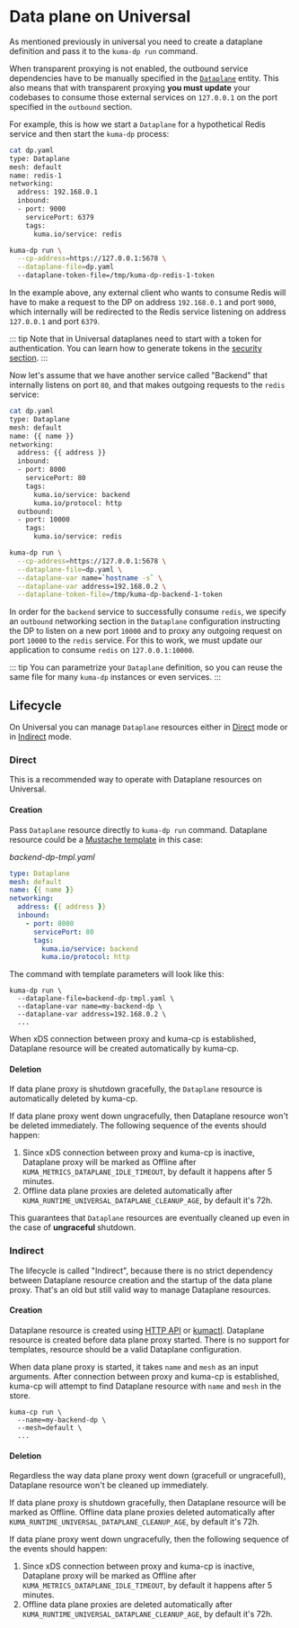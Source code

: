 # Data plane on Universal

As mentioned previously in universal you need to create a dataplane definition and pass it to the `kuma-dp run` command.

When transparent proxying is not enabled, the outbound service dependencies have to be manually specified in the [`Dataplane`](#dataplane-entity) entity.
This also means that with transparent proxying **you must update** your codebases to consume those external services on `127.0.0.1` on the port specified in the `outbound` section.

For example, this is how we start a `Dataplane` for a hypothetical Redis service and then start the `kuma-dp` process:

```sh
cat dp.yaml
type: Dataplane
mesh: default
name: redis-1
networking:
  address: 192.168.0.1
  inbound:
  - port: 9000
    servicePort: 6379
    tags:
      kuma.io/service: redis

kuma-dp run \
  --cp-address=https://127.0.0.1:5678 \
  --dataplane-file=dp.yaml
  --dataplane-token-file=/tmp/kuma-dp-redis-1-token
```

In the example above, any external client who wants to consume Redis will have to make a request to the DP on address `192.168.0.1` and port `9000`, which internally will be redirected to the Redis service listening on address `127.0.0.1` and port `6379`.

::: tip
Note that in Universal dataplanes need to start with a token for authentication. You can learn how to generate tokens in the [security section](../security/dp-auth.md#data-plane-proxy-token).
:::

Now let's assume that we have another service called "Backend" that internally listens on port `80`, and that makes outgoing requests to the `redis` service:

```sh
cat dp.yaml
type: Dataplane
mesh: default
name: {{ name }}
networking:
  address: {{ address }}
  inbound:
  - port: 8000
    servicePort: 80
    tags:
      kuma.io/service: backend
      kuma.io/protocol: http
  outbound:
  - port: 10000
    tags:
      kuma.io/service: redis

kuma-dp run \
  --cp-address=https://127.0.0.1:5678 \
  --dataplane-file=dp.yaml \
  --dataplane-var name=`hostname -s` \
  --dataplane-var address=192.168.0.2 \
  --dataplane-token-file=/tmp/kuma-dp-backend-1-token
```

In order for the `backend` service to successfully consume `redis`, we specify an `outbound` networking section in the `Dataplane` configuration instructing the DP to listen on a new port `10000` and to proxy any outgoing request on port `10000` to the `redis` service.
For this to work, we must update our application to consume `redis` on `127.0.0.1:10000`.


::: tip
You can parametrize your `Dataplane` definition, so you can reuse the same file for many `kuma-dp` instances or even services.
:::

## Lifecycle 

On Universal you can manage `Dataplane` resources either in [Direct](#direct) mode or in [Indirect](#indirect) mode.  

### Direct

This is a recommended way to operate with Dataplane resources on Universal.

#### Creation

Pass `Dataplane` resource directly to `kuma-dp run` command. Dataplane resource could be a [Mustache template](http://mustache.github.io/mustache.5.html) in this case:

_backend-dp-tmpl.yaml_
```yaml
type: Dataplane
mesh: default
name: {{ name }}
networking:
  address: {{ address }}
  inbound:
    - port: 8000
      servicePort: 80
      tags:
        kuma.io/service: backend
        kuma.io/protocol: http
```

The command with template parameters will look like this:
```shell
kuma-dp run \
  --dataplane-file=backend-dp-tmpl.yaml \
  --dataplane-var name=my-backend-dp \
  --dataplane-var address=192.168.0.2 \
  ...
```

When xDS connection between proxy and kuma-cp is established, Dataplane resource will be created automatically by kuma-cp. 

#### Deletion

If data plane proxy is shutdown gracefully, the `Dataplane` resource is automatically deleted by kuma-cp. 

If data plane proxy went down ungracefully, then Dataplane resource won't be deleted immediately. The following sequence 
of the events should happen:
1. Since xDS connection between proxy and kuma-cp is inactive, Dataplane proxy will be marked as Offline after `KUMA_METRICS_DATAPLANE_IDLE_TIMEOUT`, 
by default it happens after 5 minutes.
2. Offline data plane proxies are deleted automatically after `KUMA_RUNTIME_UNIVERSAL_DATAPLANE_CLEANUP_AGE`, by default it's 72h.

This guarantees that `Dataplane` resources are eventually cleaned up even in the case of **ungraceful** shutdown. 

### Indirect

The lifecycle is called "Indirect", because there is no strict dependency between Dataplane resource creation and the 
startup of the data plane proxy. That's an old but still valid way to manage Dataplane resources. 

#### Creation

Dataplane resource is created using [HTTP API](../reference/http-api.md#dataplanes) or [kumactl](../explore/cli.md). 
Dataplane resource is created before data plane proxy started. There is no support for templates, resource should be
a valid Dataplane configuration. 

When data plane proxy is started, it takes `name` and `mesh` as an input arguments. After connection between proxy and 
kuma-cp is established, kuma-cp will attempt to find Dataplane resource with `name` and `mesh` in the store. 

```shell
kuma-cp run \
  --name=my-backend-dp \
  --mesh=default \
  ...
```

#### Deletion

Regardless the way data plane proxy went down (gracefull or ungracefull), Dataplane resource won't be cleaned up immediately.

If data plane proxy is shutdown gracefully, then Dataplane resource will be marked as Offline. Offline data plane proxies 
deleted automatically after `KUMA_RUNTIME_UNIVERSAL_DATAPLANE_CLEANUP_AGE`, by default it's 72h.

If data plane proxy went down ungracefully, then the following sequence of the events should happen:
1. Since xDS connection between proxy and kuma-cp is inactive, Dataplane proxy will be marked as Offline after `KUMA_METRICS_DATAPLANE_IDLE_TIMEOUT`,
   by default it happens after 5 minutes.
2. Offline data plane proxies are deleted automatically after `KUMA_RUNTIME_UNIVERSAL_DATAPLANE_CLEANUP_AGE`, by default it's 72h.
